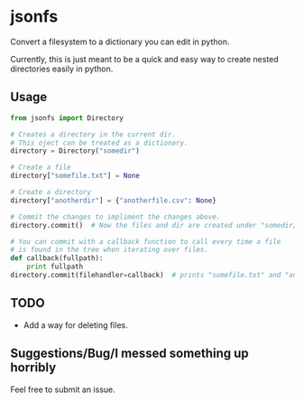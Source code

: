 # jsonfs
Convert a filesystem to a dictionary you can edit in python.

Currently, this is just meant to be a quick and easy way to create nested
directories easily in python.


## Usage
```py
from jsonfs import Directory

# Creates a directory in the current dir.
# This oject can be treated as a dictionary.
directory = Directory("somedir")

# Create a file
directory["somefile.txt"] = None

# Create a directory
directory["anotherdir"] = {"anotherfile.csv": None}

# Commit the changes to impliment the changes above.
directory.commit()  # Now the files and dir are created under "somedir/"

# You can commit with a callback function to call every time a file
# is found in the tree when iterating over files.
def callback(fullpath):
    print fullpath
directory.commit(filehandler=callback)  # prints "somefile.txt" and "anotherfile.csv"
```


## TODO
- Add a way for deleting files.


## Suggestions/Bug/I messed something up horribly
Feel free to submit an issue.

